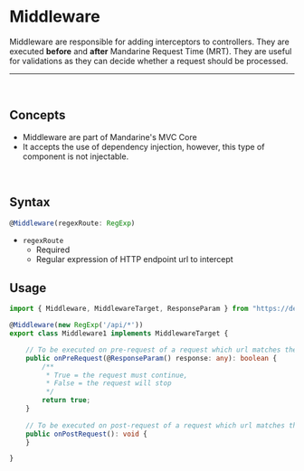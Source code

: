 # Middleware
Middleware are responsible for adding interceptors to controllers. They are executed **before** and **after** Mandarine Request Time (MRT). They are useful for validations as they can decide whether a request should be processed.

-----
&nbsp;

## Concepts
- Middleware are part of Mandarine's MVC Core
- It accepts the use of dependency injection, however, this type of component is not injectable.

&nbsp;

## Syntax

```typescript
@Middleware(regexRoute: RegExp)
```
- `regexRoute`
    - Required
    - Regular expression of HTTP endpoint url to intercept

## Usage

```typescript
import { Middleware, MiddlewareTarget, ResponseParam } from "https://deno.land/x/mandarinets@v2.2.1/mod.ts";

@Middleware(new RegExp('/api/*'))
export class Middleware1 implements MiddlewareTarget {

    // To be executed on pre-request of a request which url matches the middleware's regular expression route
    public onPreRequest(@ResponseParam() response: any): boolean {
        /**
         * True = the request must continue, 
         * False = the request will stop 
         */
        return true;
    }
    
    // To be executed on post-request of a request which url matches the middleware's regular expression route
    public onPostRequest(): void {
    }

}
```
